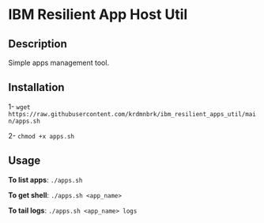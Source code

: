 # IBM Resilient App Host Util

## Description

Simple apps management tool.

## Installation

1- `wget https://raw.githubusercontent.com/krdmnbrk/ibm_resilient_apps_util/main/apps.sh`

2- `chmod +x apps.sh`

## Usage
**To list apps**: `./apps.sh`

**To get shell**: `./apps.sh <app_name>`

**To tail logs**: `./apps.sh <app_name> logs`
